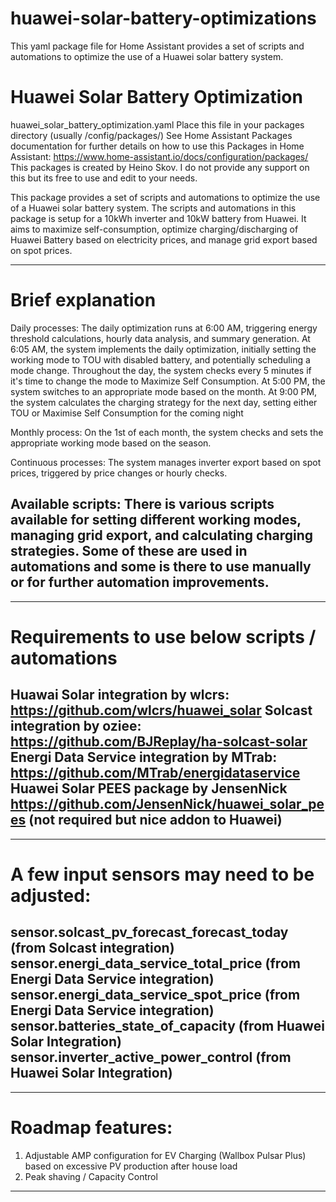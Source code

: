 # huawei-solar-battery-optimizations
This yaml package file for Home Assistant provides a set of scripts and automations to optimize the use of a Huawei solar battery system.

# Huawei Solar Battery Optimization
huawei_solar_battery_optimization.yaml
Place this file in your packages directory (usually /config/packages/)
See Home Assistant Packages documentation for further details on how to use this
Packages in Home Assistant: https://www.home-assistant.io/docs/configuration/packages/
This packages is created by Heino Skov. I do not provide any support on this but its free to use and
edit to your needs. 

This package provides a set of scripts and automations to optimize the use of a Huawei solar battery system.
The scripts and automations in this package is setup for a 10kWh inverter and 10kW battery from Huawei.
It aims to maximize self-consumption, optimize charging/discharging of Huawei Battery based on electricity prices,
and manage grid export based on spot prices.

--------------------------------------------------------------------------------------
# Brief explanation
Daily processes:
The daily optimization runs at 6:00 AM, triggering energy threshold calculations, hourly data analysis, and
summary generation.
At 6:05 AM, the system implements the daily optimization, initially setting the working mode to TOU with 
disabled battery, and potentially scheduling a mode change.
Throughout the day, the system checks every 5 minutes if it's time to change the mode to Maximize Self Consumption.
At 5:00 PM, the system switches to an appropriate mode based on the month.
At 9:00 PM, the system calculates the charging strategy for the next day, setting either TOU or Maximise Self 
Consumption for the coming night

Monthly process:
On the 1st of each month, the system checks and sets the appropriate working mode based on the season.

Continuous processes:
The system manages inverter export based on spot prices, triggered by price changes or hourly checks.

Available scripts:
There is various scripts available for setting different working modes, managing grid export, and calculating 
charging strategies.
Some of these are used in automations and some is there to use manually or for further automation improvements. 
--------------------------------------------------------------------------------------

--------------------------------------------------------------------------------------
# Requirements to use below scripts / automations
Huawai Solar integration by wlcrs: https://github.com/wlcrs/huawei_solar
Solcast integration by oziee: https://github.com/BJReplay/ha-solcast-solar 
Energi Data Service integration by MTrab: https://github.com/MTrab/energidataservice 
Huawei Solar PEES package by JensenNick https://github.com/JensenNick/huawei_solar_pees (not required but nice addon to Huawei)
--------------------------------------------------------------------------------------

--------------------------------------------------------------------------------------
# A few input sensors may need to be adjusted:
sensor.solcast_pv_forecast_forecast_today (from Solcast integration)
sensor.energi_data_service_total_price (from Energi Data Service integration)
sensor.energi_data_service_spot_price (from Energi Data Service integration)
sensor.batteries_state_of_capacity (from Huawei Solar Integration)
sensor.inverter_active_power_control (from Huawei Solar Integration)
--------------------------------------------------------------------------------------

--------------------------------------------------------------------------------------
# Roadmap features:
1. Adjustable AMP configuration for EV Charging (Wallbox Pulsar Plus) based on excessive PV production after house load
2. Peak shaving / Capacity Control
--------------------------------------------------------------------------------------
